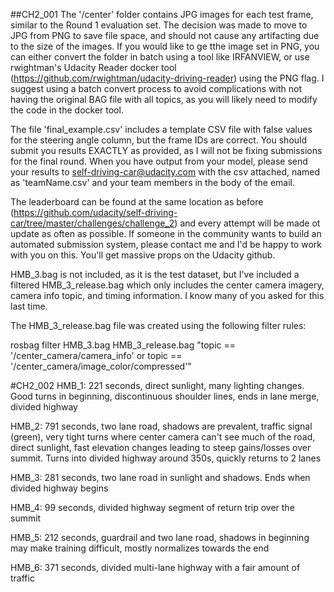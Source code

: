 ##CH2_001
The '/center' folder contains JPG images for each test frame, similar to the Round 1 evaluation set. The decision was made to move to JPG from PNG to save file space, and should not cause any artifacting due to the size of the images. If you would like to ge tthe image set in PNG, you can either convert the folder in batch using a tool like IRFANVIEW, or use rwightman's Udacity Reader docker tool (https://github.com/rwightman/udacity-driving-reader) using the PNG flag. I suggest using a batch convert process to avoid complications with not having the original BAG file with all topics, as you will likely need to modify the code in the docker tool. 

The file 'final_example.csv' includes a template CSV file with false values for the steering angle column, but the frame IDs are correct. You should submit you results EXACTLY as provided, as I will not be fixing submissions for the final round. When you have output from your model, please send your results to self-driving-car@udacity.com with the csv attached, named as 'teamName.csv' and your team members in the body of the email.

The leaderboard can be found at the same location as before (https://github.com/udacity/self-driving-car/tree/master/challenges/challenge_2) and every attempt will be made ot update as often as possible. If someone in the community wants to build an automated submission system, please contact me and I'd be happy to work with you on this. You'll get massive props on the Udacity github.

HMB_3.bag is not included, as it is the test dataset, but I've included a filtered HMB_3_release.bag which only includes the center camera imagery, camera info topic, and timing information. I know many of you asked for this last time.

The HMB_3_release.bag file was created using the following filter rules: 

rosbag filter HMB_3.bag HMB_3_release.bag "topic == '/center_camera/camera_info' or topic == '/center_camera/image_color/compressed'"

#CH2_002
HMB_1: 221 seconds, direct sunlight, many lighting changes. Good turns in beginning, discontinuous shoulder lines, ends in lane merge, divided highway

HMB_2: 791 seconds, two lane road, shadows are prevalent, traffic signal (green), very tight turns where center camera can't see much of the road, direct sunlight, fast elevation changes leading to steep gains/losses over summit. Turns into divided highway around 350s, quickly returns to 2 lanes

HMB_3: 281 seconds, two lane road in sunlight and shadows. Ends when divided highway begins

HMB_4: 99 seconds, divided highway segment of return trip over the summit

HMB_5: 212 seconds, guardrail and two lane road, shadows in beginning may make training difficult, mostly normalizes towards the end

HMB_6: 371 seconds, divided multi-lane highway with a fair amount of traffic

